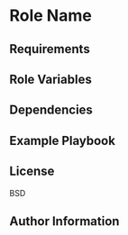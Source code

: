 Role Name
=========


Requirements
------------

Role Variables
--------------

Dependencies
------------

Example Playbook
----------------

License
-------

BSD

Author Information
------------------

